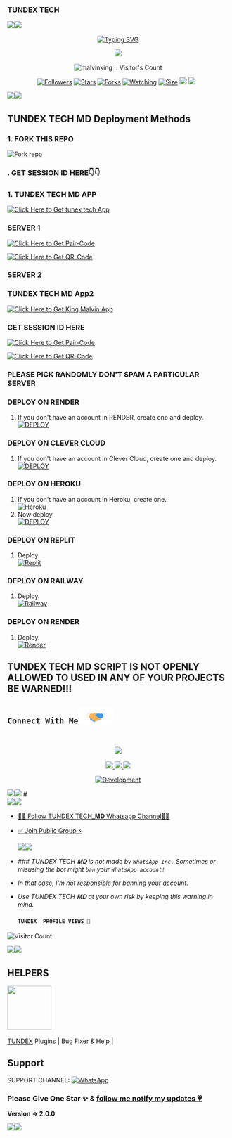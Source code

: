  ### TUNDEX TECH
   <a><img src='https://i.imgur.com/LyHic3i.gif'/></a><a><img src='https://i.imgur.com/LyHic3i.gif'/></a>
<p align="center">
<p align="center">
  <a href="https://git.io/typing-svg"><img src="https://readme-typing-svg.demolab.com?font=EB+Garamond&weight=800&size=28&duration=4000&pause=1000&random=false&width=435&lines=+•★⃝ TUNDEX+TECH+𝐌𝐃★⃝•;MULTI-DEVICE+WHATSAPP+BOT;DEVELOPED+BY;MALVIN+AND+TUNDEX+TECH;RELEASED+DATE+22%2F7%2F2024." alt="Typing SVG" /></a>
 </p>
<p align="center">
<img src="https://telegra.ph/file/b1ccca316c27bffae7f5f.jpg"/> 
<p align="center"><img src="https://profile-counter.glitch.me/{tundex234}/count.svg" alt="malvinking :: Visitor's Count" /></p>
<p align="center">
<a href="https://github.com/tundex234/followers"><img title="Followers" src="https://img.shields.io/github/followers/tundex234?color=red&style=flat-square"></a>
<a href="https://github.com/tundex234/Tundex_tech_md/stargazers/"><img title="Stars" src="https://img.shields.io/github/stars/tundx234/tumdex_tech?color=blue&style=flat-square"></a>
<a href="https://github.com/tundex234/Tundex_tech_md/network/members"><img title="Forks" src="https://img.shields.io/github/forks/tundex234/Tundex_tech_md?color=red&style=flat-square"></a>
<a href="https://github.com/tundex234/Tundex_tech_md/watchers"><img title="Watching" src="https://img.shields.io/github/watchers/tundex234/Tundex_tech_md?label=Watchers&color=blue&style=flat-square"></a>
<a href="https://github.com/tundex234/Tundex_tech_md/"><img title="Size" src="https://img.shields.io/github/repo-size/tundex234/Tundex_tech_md?style=flat-square&color=green"></a>
<a href="https://hits.seeyoufarm.com"><img src="https://hits.seeyoufarm.com/api/count/incr/badge.svg?url=https%3A%2F%2Fgithub.com%2Ftundex234%2FTundex_tech_md&count_bg=%2379C83D&title_bg=%23555555&icon=probot.svg&icon_color=%2300FF6D&title=hits&edge_flat=false"/></a>
<a href="https://github.com/tundex234/Tundex_tech_md/graphs/commit-activity"><img height="20" src="https://img.shields.io/badge/Maintained%3F-yes-green.svg"></a>&nbsp;&nbsp;
</p>
<p align='center'>
    </p>
<a><img src='https://i.imgur.com/LyHic3i.gif'/></a><a><img src='https://i.imgur.com/LyHic3i.gif'/></a>
<p align="center">

 ## TUNDEX TECH MD Deployment Methods

### 1. FORK THIS REPO

<a href='https://github.com/tundex234/Tundex_tech_md/fork' target="_blank"><img alt='Fork repo' src='https://img.shields.io/badge/Fork This Repo-black?style=for-the-badge&logo=git&logoColor=white'/></a>

### . GET SESSION ID HERE👇👇

### 1. TUNDEX TECH MD APP

<a href="https://tundex-tech.onrender.com/"><img src="https://img.shields.io/badge/tundex tech APP-blue" alt="Click Here to Get tunex tech App" width="110"></a>

### SERVER 1
 
<a href="https://tundex-tech.onrender.com/pair"><img src="https://img.shields.io/badge/PAIR_CODE-blue" alt="Click Here to Get Pair-Code" width="110"></a>   

<a href="https://tundex-tech.onrender.com/wasiqr"><img src="https://img.shields.io/badge/QR CODE-green" alt="Click Here to Get QR-Code" width="90"></a>

### SERVER 2 

### TUNDEX TECH MD App2

<a href="https://malvin-session.onrender.com/"><img src="https://img.shields.io/badge/KING MALVIN APP2-blue" alt="Click Here to Get King Malvin App" width="110"></a>

### GET SESSION ID HERE

<a href="https://king-malvin-session.onrender.com/pair"><img src="https://img.shields.io/badge/PAIR CODE-red" alt="Click Here to Get Pair-Code" width="110"></a>   

<a href="https://king-malvin-session.onrender.com/wasiqr"><img src="https://img.shields.io/badge/QR CODE-blue" alt="Click Here to Get QR-Code" width="90"></a>
### **PLEASE PICK RANDOMLY DON'T SPAM A PARTICULAR SERVER**


### DEPLOY ON RENDER

1. If you don't have an account in RENDER, create one and deploy.
    <br>
    <a href='https://dashboard.render.com/select-repo?type=web' target="_blank"><img alt='DEPLOY' src='https://img.shields.io/badge/-DEPLOY-black?style=for-the-badge&logo=render&logoColor=white'/></a>


### DEPLOY ON CLEVER CLOUD

1. If you don't have an account in Clever Cloud, create one and deploy.
    <br>
    <a href='https://api.clever-cloud.com/v2/sessions/signup?subscription_source=cta-home-signup' target="_blank"><img alt='DEPLOY' src='https://img.shields.io/badge/-DEPLOY-orange?style=for-the-badge&logo=clever-cloud&logoColor=white'/></a>

### DEPLOY ON HEROKU

1. If you don't have an account in Heroku, create one.
    <br>
    <a href='https://signup.heroku.com/' target="_blank"><img alt='Heroku' src='https://img.shields.io/badge/-Create-purple?style=for-the-badge&logo=heroku&logoColor=white'/></a>
2. Now deploy.
    <br>
    <a href='https://dashboard.heroku.com/new?template=https://github.com/tundex234/Tundex_tech_md' target="_blank"><img alt='DEPLOY' src='https://img.shields.io/badge/-DEPLOY-purple?style=for-the-badge&logo=heroku&logoColor=white'/></a>
### DEPLOY ON REPLIT
1. Deploy.
    <br>
    <a href='https://replit.com/github/tundex234/Tundex_tech_md' target="_blank"><img alt='Replit' src='https://img.shields.io/badge/-Deploy-red?style=for-the-badge&logo=replit&logoColor=white'/></a>
### DEPLOY ON RAILWAY
1. Deploy.
    <br>
    <a href='https://railway.com/github/tundex234/Tundex_tech_md' target="_blank"><img alt='Railway' src='https://img.shields.io/badge/-Deploy-blue?style=for-the-badge&logo=railway&logoColor=white'/></a>

### DEPLOY ON RENDER
1. Deploy.
    <br>
    <a href='https://render.com/github/tundex234/Tundex_tech_md' target="_blank"><img alt='Render' src='https://img.shields.io/badge/-Deploy-green?style=for-the-badge&logo=render&logoColor=white'/></a>

    
## TUNDEX TECH MD  SCRIPT IS NOT OPENLY ALLOWED TO USED IN ANY OF YOUR PROJECTS BE WARNED!!! 

## ```Connect With Me```<img src="https://github.com/0xAbdulKhalid/0xAbdulKhalid/raw/main/assets/mdImages/handshake.gif" width ="80"></h1> 
 <br> 
<p align="center">
<a href="https://wa.me/2348081170565"><img src="https://img.shields.io/badge/Contact TUNDEX-25D366?style=for-the-badge&logo=whatsapp&logoColor=white" />

 <p align="center">
<a href="https://wa.me/2348081170565"><img src="https://img.shields.io/badge/Contact Malvin-25D366?style=for-the-badge&logo=whatsapp&logoColor=white" />
<a href="https://whatsapp.com/channel/0029VajRmmoKwqSSnMXxt115"><img src="https://img.shields.io/badge/Join Official Channel-25D366?style=for-the-badge&logo=whatsapp&logoColor=white" />
<a href="https://t.me/tundex0000"><img src="https://img.shields.io/badge/Telegram-0088cc?style=for-the-badge&logo=telegram&logoColor=white" /><br>
<p align="center">
<img alt="Development" width="250" src="https://media2.giphy.com/media/W9tBvzTXkQopi/giphy.gif?cid=6c09b952xu6syi1fyqfyc04wcfk0qvqe8fd7sop136zxfjyn&ep=v1_internal_gif_by_id&rid=giphy.gif&ct=g" /> </p>
<a><img src='https://i.imgur.com/LyHic3i.gif'/></a><a><img src='https://i.imgur.com/LyHic3i.gif'/></a>
# 

<br>
<a><img src='https://i.imgur.com/LyHic3i.gif'/></a><a><img src='https://i.imgur.com/LyHic3i.gif'/></a>

* [🧑‍💻 Follow TUNDEX TECH_𝐌𝐃 Whatsapp Channel🧑‍💻](https://whatsapp.com/channel/0029VajRmmoKwqSSnMXxt115)


* [✅ Join Public Group ⚡](https://chat.whatsapp.com/K9WjZIrXBW3I2jH1GtUB5x)

  <a><img src='https://i.imgur.com/LyHic3i.gif'/></a><a><img src='https://i.imgur.com/LyHic3i.gif'/></a>
  

- *### TUNDEX TECH 𝐌𝐃 is not made by `WhatsApp Inc.` Sometimes or misusing the bot might `ban` your `WhatsApp account!`*
- *In that case, I'm not responsible for banning your account.*
- *Use TUNDEX TECH 𝐌𝐃 at your own risk by keeping this warning in mind.*
  
  #### ```TUNDEX  PROFILE VIEWS 🧚```
![Visitor Count](https://profile-counter.glitch.me/tundex234/count.svg)

<a><img src='https://i.imgur.com/LyHic3i.gif'/></a><a><img src='https://i.imgur.com/LyHic3i.gif'/></a>


## HELPERS

 [<img
src="https://github.com/tundex234.png?size=100" width="100" height="100">](https://github.com/malvinking) 

[TUNDEX](https://github.com/tundex234)
Plugins | Bug Fixer & Help |

## Support

SUPPORT CHANNEL: <a href="[https://whatsapp.com/channel/0029VajRmmoKwqSSnMXxt115]"><img alt="WhatsApp" src="https://img.shields.io/badge/WhatsApp-25D366?style=for-the-badge&logo=whatsapp&logoColor=white"/></a>


### Please Give One Star ✨ & [follow me notify my updates 💗](https://github.com/tundex)
<b>Version -> 2.0.0</b>

<a><img src='https://i.imgur.com/LyHic3i.gif'/></a><a><img src='https://i.imgur.com/LyHic3i.gif'/></a>
  
